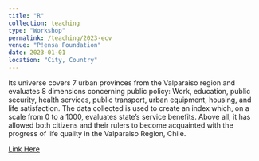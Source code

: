 ```yaml
---
title: "R"
collection: teaching
type: "Workshop"
permalink: /teaching/2023-ecv
venue: "P!ensa Foundation"
date: 2023-01-01
location: "City, Country"
---
```


Its universe covers 7 urban provinces from the Valparaiso region and evaluates 8 dimensions concerning public policy: Work, education, public security, health services, public transport, urban equipment, housing, and life satisfaction. The data collected is used to create an index which, on a scale from 0 to a 1000, evaluates state’s service benefits. Above all, it has allowed both citizens and their rulers to become acquainted with the progress of life quality in the Valparaiso Region, Chile.

[Link Here](https://dataverse.harvard.edu/dataset.xhtml?persistentId=doi:10.7910/DVN/GYZWEG)
